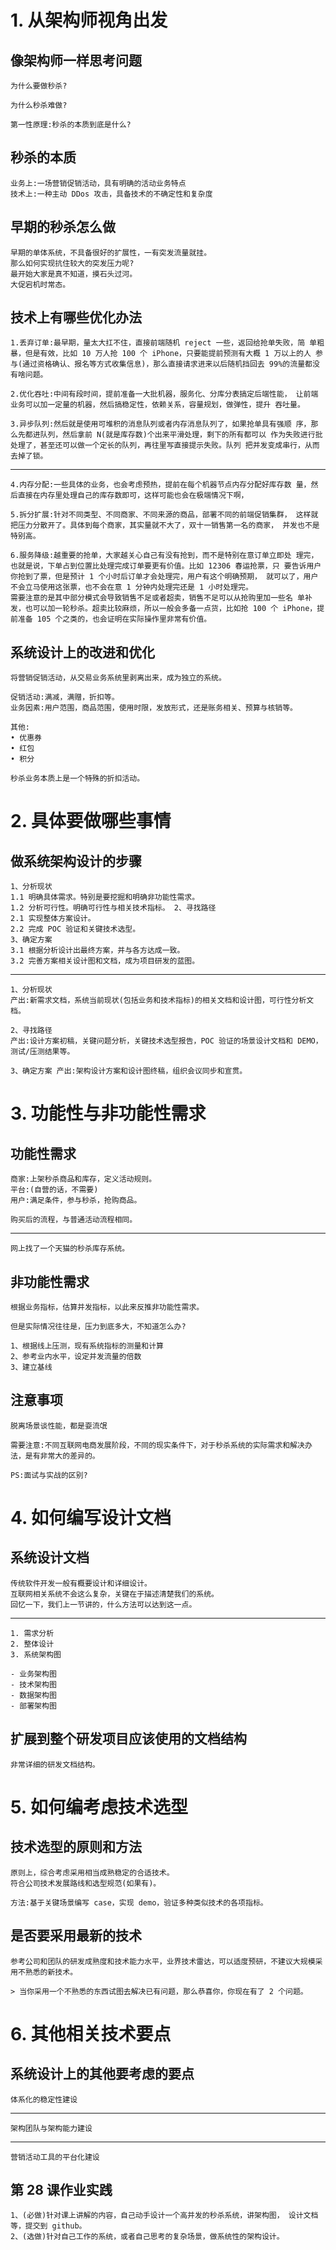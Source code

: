 # 1. 从架构师视角出发

## 像架构师一样思考问题

    为什么要做秒杀?

    为什么秒杀难做?

    第一性原理:秒杀的本质到底是什么?

## 秒杀的本质

    业务上:一场营销促销活动，具有明确的活动业务特点
    技术上:一种主动 DDos 攻击，具备技术的不确定性和复杂度

## 早期的秒杀怎么做

    早期的单体系统，不具备很好的扩展性，一有突发流量就挂。
    那么如何实现抗住较大的突发压力呢?
    最开始大家是真不知道，摸石头过河。
    大促宕机时常态。

## 技术上有哪些优化办法

    1.丢弃订单:最早期，量太大扛不住，直接前端随机 reject 一些，返回给抢单失败，简 单粗暴，但是有效，比如 10 万人抢 100 个 iPhone，只要能提前预测有大概 1 万以上的人 参与(通过资格确认、报名等方式收集信息)，那么直接请求进来以后随机挡回去 99%的流量都没有啥问题。

    2.优化吞吐:中间有段时间，提前准备一大批机器，服务化、分库分表搞定后端性能， 让前端业务可以加一定量的机器，然后搞稳定性，依赖关系，容量规划，做弹性，提升 吞吐量。

    3.异步队列:然后就是使用可堆积的消息队列或者内存消息队列了，如果抢单具有强顺 序，那么先都进队列，然后拿前 N(就是库存数)个出来平滑处理，剩下的所有都可以 作为失败进行批处理了，甚至还可以做一个定长的队列，再往里写直接提示失败。队列 把并发变成串行，从而去掉了锁。

---

    4.内存分配:一些具体的业务，也会考虑预热，提前在每个机器节点内存分配好库存数 量，然后直接在内存里处理自己的库存数即可，这样可能也会在极端情况下啊，

    5.拆分扩展:针对不同类型、不同商家、不同来源的商品，部署不同的前端促销集群， 这样就把压力分散开了。具体到每个商家，其实量就不大了，双十一销售第一名的商家， 并发也不是特别高。

    6.服务降级:越重要的抢单，大家越关心自己有没有抢到，而不是特别在意订单立即处 理完，也就是说，下单占到位置比处理完成订单要更有价值。比如 12306 春运抢票，只 要告诉用户你抢到了票，但是预计 1 个小时后订单才会处理完，用户有这个明确预期， 就可以了，用户不会立马使用这张票，也不会在意 1 分钟内处理完还是 1 小时处理完。
    需要注意的是其中部分模式会导致销售不足或者超卖，销售不足可以从抢购里加一些名 单补发，也可以加一轮秒杀。超卖比较麻烦，所以一般会多备一点货，比如抢 100 个 iPhone，提前准备 105 个之类的，也会证明在实际操作里非常有价值。

## 系统设计上的改进和优化

    将营销促销活动，从交易业务系统里剥离出来，成为独立的系统。

    促销活动:满减，满赠，折扣等。
    业务因素:用户范围，商品范围，使用时限，发放形式，还是账务相关、预算与核销等。

    其他:
    • 优惠券
    • 红包
    • 积分

    秒杀业务本质上是一个特殊的折扣活动。

# 2. 具体要做哪些事情

## 做系统架构设计的步骤

    1、分析现状
    1.1 明确具体需求。特别是要挖掘和明确非功能性需求。
    1.2 分析可行性。明确可行性与相关技术指标。 2、寻找路径
    2.1 实现整体方案设计。
    2.2 完成 POC 验证和关键技术选型。
    3、确定方案
    3.1 根据分析设计出最终方案，并与各方达成一致。
    3.2 完善方案相关设计图和文档，成为项目研发的蓝图。

---

    1、分析现状
    产出:新需求文档，系统当前现状(包括业务和技术指标)的相关文档和设计图，可行性分析文档。

    2、寻找路径
    产出:设计方案初稿，关键问题分析，关键技术选型报告，POC 验证的场景设计文档和 DEMO，测试/压测结果等。

    3、确定方案 产出:架构设计方案和设计图终稿，组织会议同步和宣贯。

# 3. 功能性与非功能性需求

## 功能性需求

    商家:上架秒杀商品和库存，定义活动规则。
    平台:(自营的话，不需要)
    用户:满足条件，参与秒杀，抢购商品。

    购买后的流程，与普通活动流程相同。

---

    网上找了一个天猫的秒杀库存系统。

## 非功能性需求

    根据业务指标，估算并发指标，以此来反推非功能性需求。

    但是实际情况往往是，压力到底多大，不知道怎么办?

    1、根据线上压测，现有系统指标的测量和计算
    2、参考业内水平，设定并发流量的倍数
    3、建立基线

## 注意事项

    脱离场景谈性能，都是耍流氓

    需要注意:不同互联网电商发展阶段，不同的现实条件下，对于秒杀系统的实际需求和解决办法，是有非常大的差异的。

    PS:面试与实战的区别?

# 4. 如何编写设计文档

## 系统设计文档

    传统软件开发一般有概要设计和详细设计。
    互联网相关系统不会这么复杂，关键在于描述清楚我们的系统。
    回忆一下，我们上一节讲的，什么方法可以达到这一点。

---

    1. 需求分析
    2. 整体设计
    3. 系统架构图

    - 业务架构图
    - 技术架构图
    - 数据架构图
    - 部署架构图

## 扩展到整个研发项目应该使用的文档结构

    非常详细的研发文档结构。

# 5. 如何编考虑技术选型

## 技术选型的原则和方法

    原则上，综合考虑采用相当成熟稳定的合适技术。
    符合公司技术发展路线和选型规范(如果有)。

    方法:基于关键场景编写 case，实现 demo，验证多种类似技术的各项指标。

## 是否要采用最新的技术

    参考公司和团队的研发成熟度和技术能力水平，业界技术雷达，可以适度预研，不建议大规模采用不熟悉的新技术。

    > 当你采用一个不熟悉的东西试图去解决已有问题，那么恭喜你，你现在有了 2 个问题。

# 6. 其他相关技术要点

## 系统设计上的其他要考虑的要点

    体系化的稳定性建设

---

    架构团队与架构能力建设

---

    营销活动工具的平台化建设

## 第 28 课作业实践

    1、(必做)针对课上讲解的内容，自己动手设计一个高并发的秒杀系统，讲架构图， 设计文档等，提交到 github。
    2、(选做)针对自己工作的系统，或者自己思考的复杂场景，做系统性的架构设计。

